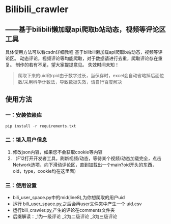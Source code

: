 # Bilibili_crawler 

## ——基于bilibili懒加载api爬取b站动态，视频等评论区工具

具体使用方法可以看csdn详细教程
基于bilibili懒加载api爬取b站动态，视频等评论区。
动态评论，视频评论等均能爬取，对于数据请进行去重，爬取评论存在重复。
制作的若有不足，望大家提提意见。
失效时间未知！

> 爬取下来的uid和rpid由于数字过长，当保存时，excel会自动省略掉后面位数/采用科学计数法，导致数据失效，请自行百度解决

## 使用方法

### 一：安装依赖库

```python
pip install -r requirements.txt
```

### 二：填入用户信息

1. 修改json内容，如果您不会获取cookie等内容  
2. （F12打开开发者工具，刷新视频/动态，等待某个视频/动态加载完全，点击Network选项，向下滑动评论区，直到加载出一个main?oid开头的东西，oid，type，cookie均在这里面）   

### 三：使用设置
- bili_user_space.py中的mid(line8),为你想爬取的用户uid  
- 运行 bili_user_space.py,之后会再user文件夹中产生一个 uid.csv
- 运行bili_crawler.py,产生的评论在comments文件夹  
- 后缀解读：_1为一级评论 _2为二级评论 _3为三级评论  
